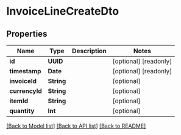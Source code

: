 # InvoiceLineCreateDto

## Properties
Name | Type | Description | Notes
------------ | ------------- | ------------- | -------------
**id** | **UUID** |  | [optional] [readonly] 
**timestamp** | **Date** |  | [optional] [readonly] 
**invoiceId** | **String** |  | [optional] 
**currencyId** | **String** |  | [optional] 
**itemId** | **String** |  | [optional] 
**quantity** | **Int** |  | [optional] 

[[Back to Model list]](../README.md#documentation-for-models) [[Back to API list]](../README.md#documentation-for-api-endpoints) [[Back to README]](../README.md)


